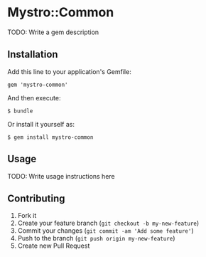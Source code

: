 # Mystro::Common

TODO: Write a gem description

## Installation

Add this line to your application's Gemfile:

    gem 'mystro-common'

And then execute:

    $ bundle

Or install it yourself as:

    $ gem install mystro-common

## Usage

TODO: Write usage instructions here

## Contributing

1. Fork it
2. Create your feature branch (`git checkout -b my-new-feature`)
3. Commit your changes (`git commit -am 'Add some feature'`)
4. Push to the branch (`git push origin my-new-feature`)
5. Create new Pull Request
